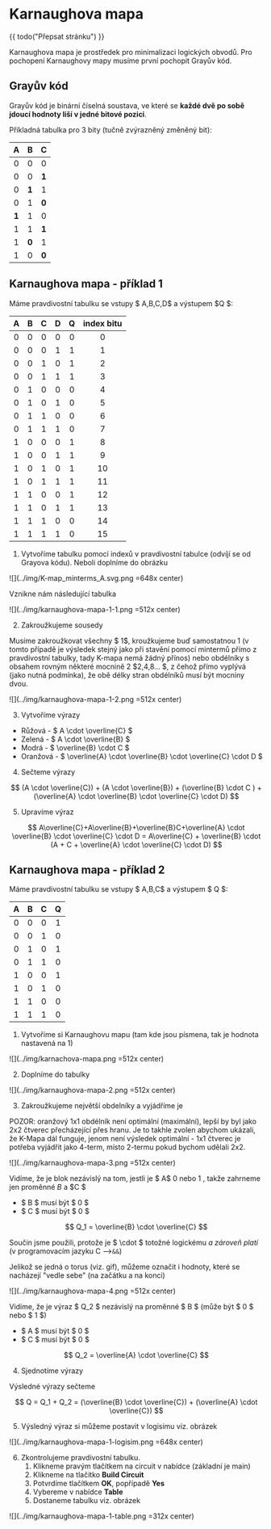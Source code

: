 # Karnaughova mapa

{{ todo("Přepsat stránku") }}

Karnaughova mapa je prostředek pro minimalizaci logických obvodů. Pro pochopení Karnaughovy mapy musíme první pochopit Grayův kód.

## Grayův kód

Grayův kód je binární číselná soustava, ve které se **každé dvě po sobě jdoucí hodnoty liší v jedné bitové pozici**.

Příkladná tabulka pro 3 bity (tučně zvýrazněný změněný bit):

|A|B|C|
|:-:|:-:|:-:|
|0|0|0|
|0|0|**1**|
|0|**1**|1|
|0|1|**0**|
|**1**|1|0|
|1|1|**1**|
|1|**0**|1|
|1|0|**0**|

## Karnaughova mapa - příklad 1

Máme pravdivostní tabulku se vstupy $ A,B,C,D$ a výstupem $Q $:

| A | B | C | D | Q | index bitu |
|:-:|:-:|:-:|:-:|:-:|:----------:|
| 0 | 0 | 0 | 0 | 0 | 0 |
| 0 | 0 | 0 | 1 | 1 | 1 |
| 0 | 0 | 1 | 0 | 1 | 2 |
| 0 | 0 | 1 | 1 | 1 | 3 |
| 0 | 1 | 0 | 0 | 0 | 4 |
| 0 | 1 | 0 | 1 | 0 | 5 |
| 0 | 1 | 1 | 0 | 0 | 6 |
| 0 | 1 | 1 | 1 | 0 | 7 |
| 1 | 0 | 0 | 0 | 1 | 8 |
| 1 | 0 | 0 | 1 | 1 | 9 |
| 1 | 0 | 1 | 0 | 1 | 10 |
| 1 | 0 | 1 | 1 | 1 | 11 |
| 1 | 1 | 0 | 0 | 1 | 12 |
| 1 | 1 | 0 | 1 | 1 | 13 |
| 1 | 1 | 1 | 0 | 0 | 14 |
| 1 | 1 | 1 | 1 | 0 | 15 |

1. Vytvoříme tabulku pomocí indexů v pravdivostní tabulce (odvíjí se od Grayova kódu). Neboli doplníme do obrázku

<!-- <p><img src="../img/K-map_minterms_A.svg.png?raw=true" width="648px"></p> -->
![](../img/K-map_minterms_A.svg.png =648x center)

Vznikne nám následující tabulka

![](../img/karnaughova-mapa-1-1.png =512x center)

2. Zakroužkujeme sousedy

Musíme zakroužkovat všechny $ 1$, kroužkujeme buď samostatnou $1$ (v tomto případě je výsledek stejný jako při stavění pomocí mintermů přímo z pravdivostní tabulky, tady K-mapa nemá žádný přínos) nebo obdélníky s obsahem rovným některé mocnině $2$ $2,4,8... $, z čehož přímo vyplývá (jako nutná podmínka), že obě délky stran obdélníků musí být mocniny dvou.

![](../img/karnaughova-mapa-1-2.png =512x center)

3. Vytvoříme výrazy

- Růžová - $ A \cdot \overline{C} $
- Zelená - $ A \cdot \overline{B} $
- Modrá - $ \overline{B} \cdot C $
- Oranžová - $ \overline{A} \cdot \overline{B} \cdot \overline{C} \cdot D $

4. Sečteme výrazy

$$ (A \cdot \overline{C}) + (A \cdot \overline{B}) + (\overline{B} \cdot C ) + (\overline{A} \cdot \overline{B} \cdot \overline{C} \cdot D) $$

5. Upravíme výraz

$$ A\overline{C}+A\overline{B}+\overline{B}C+\overline{A} \cdot \overline{B} \cdot \overline{C} \cdot D = A\overline{C} + \overline{B} \cdot (A + C + \overline{A} \cdot \overline{C} \cdot D) $$

## Karnaughova mapa - příklad 2

Máme pravdivostní tabulku se vstupy $ A,B,C$ a výstupem $ Q $:

| A | B | C | Q |
|:-:|:-:|:-:|:-:|
| 0 | 0 | 0 | 1 |
| 0 | 0 | 1 | 0 |
| 0 | 1 | 0 | 1 |
| 0 | 1 | 1 | 0 |
| 1 | 0 | 0 | 1 |
| 1 | 0 | 1 | 0 |
| 1 | 1 | 0 | 0 |
| 1 | 1 | 1 | 0 |

1. Vytvoříme si Karnaughovu mapu (tam kde jsou písmena, tak je hodnota nastavená na 1)

![](../img/karnachova-mapa.png =512x center)

2. Doplníme do tabulky

![](../img/karnaughova-mapa-2.png =512x center)

3. Zakroužkujeme největší obdelníky a vyjádříme je

POZOR: oranžový 1x1 obdélník není optimální (maximální), lepší by byl jako 2x2 čtverec přecházející přes hranu. Je to takhle zvolen abychom
ukázali, že K-Mapa dál funguje, jenom není výsledek optimální - 1x1 čtverec je potřeba vyjádřit jako 4-term, místo 2-termu pokud bychom udělali 2x2.

![](../img/karnaughova-mapa-3.png =512x center)

Vidíme, že je blok nezávislý na tom, jestli je $ A$ $0$ nebo $1$ , takže zahrneme jen proměnné $B$ a $C $

- $ B $ musí být $ 0 $
- $ C $ musí být $ 0 $

$$ Q_1 = \overline{B} \cdot \overline{C} $$

Součin jsme použili, protože je $ \cdot $ totožné logickému *a zároveň platí* (v programovacím jazyku C -->`&&`)

Jelikož se jedná o torus (viz. gif), můžeme označit i hodnoty, které se nacházejí "vedle sebe" (na začátku a na konci)

![](../img/karnaughova-mapa-4.png =512x center)

Vidíme, že je výraz $ Q_2 $ nezávislý na proměnné $ B $ (může být $ 0 $ nebo $ 1 $)

- $ A $ musí být $ 0 $
- $ C $ musí být $ 0 $

$$ Q_2 = \overline{A} \cdot \overline{C} $$

4. Sjednotíme výrazy

Výsledné výrazy sečteme

$$ Q = Q_1  + Q_2 = (\overline{B} \cdot \overline{C}) + (\overline{A} \cdot \overline{C}) $$

5. Výsledný výraz si můžeme postavit v logisimu viz. obrázek

![](../img/karnaughova-mapa-1-logisim.png =648x center)

6. Zkontrolujeme pravdivostní tabulku.
   1. Klikneme pravým tlačítkem na circuit v nabídce (základní je main)
   2. Klikneme na tlačítko **Build Circuit**
   3. Potvrdíme tlačítkem **OK**, popřípadě **Yes**
   4. Vybereme v nabídce **Table**
   5. Dostaneme tabulku viz. obrázek

![](../img/karnaughova-mapa-1-table.png =312x center)
